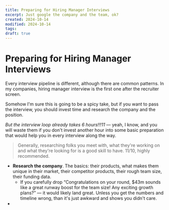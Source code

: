 ```yaml
---
title: Preparing for Hiring Manager Interviews
excerpt: Just google the company and the team, ok?
created: 2024-10-14
modified: 2024-10-14
tags: 
draft: true
---
```

# Preparing for Hiring Manager Interviews

Every interview pipeline is different, although there are common patterns. In my companies, hiring manager interview is the first one after the recruiter screen.

Somehow I'm sure this is going to be a spicy take, but if you want to pass the interview, you should invest time and research the company and the position. 

_But the interview loop already takes 6 hours!!!11_ — yeah, I know, and you will waste them if you don't invest another hour into some basic preparation that would help you in every interview along the way.

> Generally, researching folks you meet with, what they're working on and what they're looking for is a good skill to have. 11/10, highly recommended.

* **Research the company**. The basics: their products, what makes them unique in their market, their competitor products, their rough team size, their funding data.
    * If you carefully drop “Congratulations on your round, $43m sounds like a great runway boost for the team size! Any exciting growth plans?” — it would likely land great. Unless you get the numbers and timeline wrong, than it's just awkward and shows you didn't care.
* 

